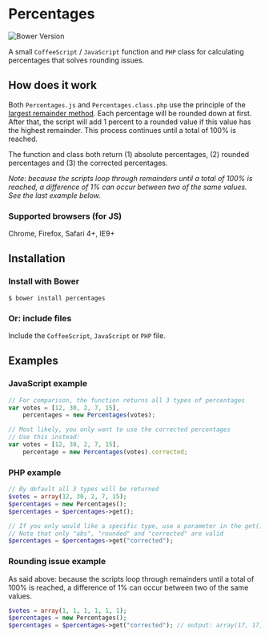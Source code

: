 # Percentages

![Bower Version](https://img.shields.io/bower/v/percentages.svg)

A small `CoffeeScript` / `JavaScript` function and `PHP` class for calculating percentages that solves rounding issues.

## How does it work

Both `Percentages.js` and `Percentages.class.php` use the principle of the [largest remainder method](https://en.wikipedia.org/wiki/Largest_remainder_method). Each percentage will be rounded down at first. After that, the script will add 1 percent to a rounded value if this value has the highest remainder. This process continues until a total of 100% is reached.

The function and class both return (1) absolute percentages, (2) rounded percentages and (3) the corrected percentages.

_Note: because the scripts loop through remainders until a total of 100% is reached, a difference of 1% can occur between two of the same values. See the last example below._

### Supported browsers (for JS)
Chrome, Firefox, Safari 4+, IE9+

## Installation

### Install with Bower

```
$ bower install percentages
```

### Or: include files

Include the `CoffeeScript`, `JavaScript` or `PHP` file.

## Examples

### JavaScript example

```javascript
// For comparison, the function returns all 3 types of percentages
var votes = [12, 30, 2, 7, 15],
    percentages = new Percentages(votes);

// Most likely, you only want to use the corrected percentages
// Use this instead:
var votes = [12, 30, 2, 7, 15],
    percentage = new Percentages(votes).corrected;
```

### PHP example

```php
// By default all 3 types will be returned
$votes = array(12, 30, 2, 7, 15);
$percentages = new Percentages();
$percentages = $percentages->get();

// If you only would like a specific type, use a parameter in the get() method
// Note that only "abs", "rounded" and "corrected" are valid
$percentages = $percentages->get("corrected");
```

### Rounding issue example

As said above: because the scripts loop through remainders until a total of 100% is reached, a difference of 1% can occur between two of the same values.

```php
$votes = array(1, 1, 1, 1, 1, 1);
$percentages = new Percentages();
$percentages = $percentages->get("corrected"); // output: array(17, 17, 17, 17, 16, 16)
```
